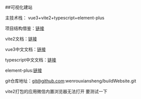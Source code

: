 ##可视化建站

主技术栈： vue3+vite2+typescript+element-plus
​

项目结构借鉴：[链接](https://blog.csdn.net/qq_42231156/article/details/82343793)
​

vite2文档：[链接](https://www.bookstack.cn/read/vitejs-2.2-zh/d3a788f320df6d9b.md)
​

vue3中文文档：[链接](https://vue3js.cn/docs/zh/guide/a11y-basics.html#%E8%B7%B3%E8%BF%87%E9%93%BE%E6%8E%A5)
​

typescript中文文档：[链接](https://www.tslang.cn/docs/home.html)
​

element-plus:[链接](https://element-plus.gitee.io/#/zh-CN/component/installation)
​

git仓库地址：git@github.com:wenrouxiansheng/buildWebsite.git
​

vite2打包的应用微信内置浏览器无法打开  要测试一下
